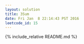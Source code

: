 ```yaml
---
layout: solution
title: 3Sum
date: Fri Jan  8 22:14:43 PST 2016
leetcode_id: 15
---
```

{% include_relative README.md %}
